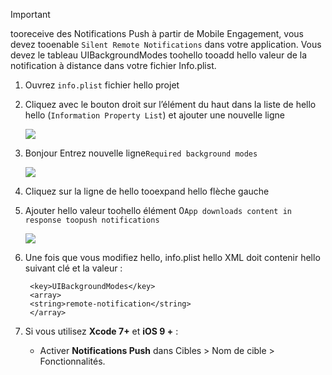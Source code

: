 > [!IMPORTANT]
> tooreceive des Notifications Push à partir de Mobile Engagement, vous devez tooenable `Silent Remote Notifications` dans votre application. Vous devez le tableau UIBackgroundModes toohello tooadd hello valeur de la notification à distance dans votre fichier Info.plist.
> 
> 

1. Ouvrez `info.plist` fichier hello projet
2. Cliquez avec le bouton droit sur l’élément du haut dans la liste de hello hello (`Information Property List`) et ajouter une nouvelle ligne
   
    ![](./media/mobile-engagement-ios-silent-push/xcode-plist-add-silent-push1.png)
3. Bonjour Entrez nouvelle ligne`Required background modes`
   
    ![](./media/mobile-engagement-ios-silent-push/xcode-plist-add-silent-push2.png)
4. Cliquez sur la ligne de hello tooexpand hello flèche gauche
5. Ajouter hello valeur toohello élément 0`App downloads content in response toopush notifications`
   
    ![](./media/mobile-engagement-ios-silent-push/xcode-plist-add-silent-push3.png)
6. Une fois que vous modifiez hello, info.plist hello XML doit contenir hello suivant clé et la valeur :
   
        <key>UIBackgroundModes</key>
        <array>
        <string>remote-notification</string>
        </array>
7. Si vous utilisez **Xcode 7+** et **iOS 9 +** :
   
   * Activer **Notifications Push** dans Cibles > Nom de cible > Fonctionnalités.

